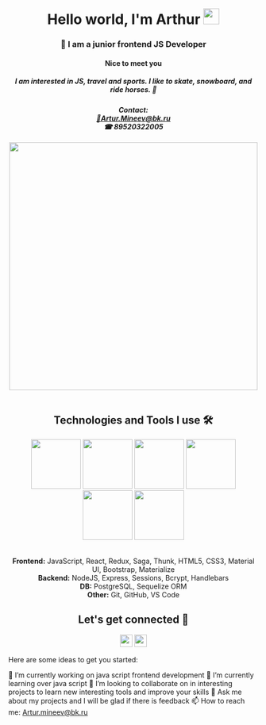 <h1 align="center"> Hello world, I'm Arthur
 <img src="https://github.com/blackcater/blackcater/raw/main/images/Hi.gif" height="32"/></h1>
<h3 align="center">🚀 I am a junior frontend JS Developer</h3>
<div align="center">
<h4>Nice to meet you<h4/>
<h5>I am interested in JS, travel and sports. I like to skate, snowboard, and ride horses. 🧗<h5/>
Contact: 
 <br/>
<a href='https://mail.yandex.ru/compose?mailto=Artur.Mineev@bk.ru'>📩Artur.Mineev@bk.ru<a/>
 <br/>
 ☎ 89520322005
</div>
<div align=center><img width='500' src='https://user-images.githubusercontent.com/115625017/199911094-3b1910a7-a7de-4bed-a9c2-2554c4a01d91.JPG'></img></div>
<br/>
<div align="center">
  <h2>Technologies and Tools I use 🛠️</h2>
  <a href='#'><img src='https://user-images.githubusercontent.com/115625017/199911390-57cd77b9-1d53-45b3-876f-4ae1d0400412.png'"width="50" height="100"></img></a>
  <a href='#'><img src='https://user-images.githubusercontent.com/115625017/199911609-05e8f88f-8382-42e6-884b-8bdb4f4d4158.png'"width="50" height="100"></img></a>
  <a href='#'><img src='https://user-images.githubusercontent.com/115625017/199911867-6c26dc92-8427-4940-804d-1a3f7653b1a3.png'"width="50" height="100"></img></a>
  <a href='#'><img src='https://user-images.githubusercontent.com/115625017/199912014-edeb8772-ff20-4af1-a2a1-2a140e05600e.png'"width="50" height="100"></img></a>
  <a href='#'><img src='https://user-images.githubusercontent.com/115625017/199912332-c1afe119-265a-40db-9eed-04a12222fa58.png'"width="50" height="100"></img></a>
  <a href='#'><img src='https://user-images.githubusercontent.com/115625017/199913730-c154672e-1505-485c-bf8e-a24f1177e385.png'"width="50" height="100"></img></a>
  </br>
  </br>
  
  <span>**Frontend:** JavaScript, React, Redux, Saga, Thunk, HTML5, CSS3, Material UI, Bootstrap, Materialize</span></br>
  <span>**Backend:** NodeJS, Express, Sessions, Bcrypt, Handlebars</span></br>
  <span>**DB:** PostgreSQL, Sequelize ORM</span></br>
  <span>**Other:** Git, GitHub, VS Code</span></br>
</div>
<h2 align="center">Let's get connected 🤝</h2>
<div align="center">
  <a href='https://t.me/arthurmineev' target="_blank"><img src='https://user-images.githubusercontent.com/115625017/199916613-a4aafc0b-348f-45fc-a8b3-9a33beadccc0.png'"width="25" height="25"></img></a>
  <a href='instagram.com›arthurmineev/=nametag' target="_blank"><img src='https://user-images.githubusercontent.com/115625017/199916762-9884f52b-031a-46b1-804e-ee725d123c37.png'"width="25" height="25"></img></a>
</div>

Here are some ideas to get you started:

🔭 I’m currently working on java script frontend development
🌱 I’m currently learning over java script
👯 I’m looking to collaborate on in interesting projects to learn new interesting tools and improve your skills
💬 Ask me about my projects and I will be glad if there is feedback
📫 How to reach me: Artur.mineev@bk.ru
</h3>
